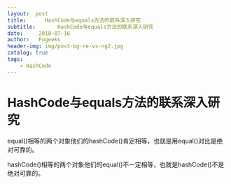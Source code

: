 ```yaml
---
layout:  post
title:		HashCode与equals方法的联系深入研究
subtitle:		HashCode与equals方法的联系深入研究
date:     2018-07-16
author:   Fogeeks
header-img: img/post-bg-re-vs-ng2.jpg
catalog: true
tags:
    - HashCode
---
```

 
 #	HashCode与equals方法的联系深入研究
 
 equal()相等的两个对象他们的hashCode()肯定相等，也就是用equal()对比是绝对可靠的。

 hashCode()相等的两个对象他们的equal()不一定相等，也就是hashCode()不是绝对可靠的。



